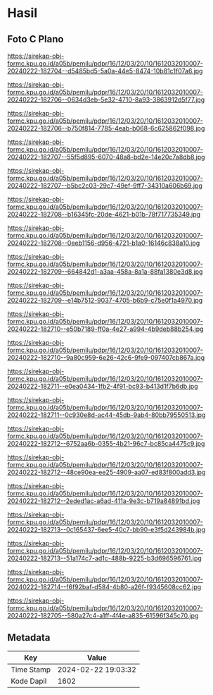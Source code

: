 # Hasil

## Foto C Plano

https://sirekap-obj-formc.kpu.go.id/a05b/pemilu/pdpr/16/12/03/20/10/1612032010007-20240222-182704--d5485bd5-5a0a-44e5-8474-10b81c1f07a6.jpg

https://sirekap-obj-formc.kpu.go.id/a05b/pemilu/pdpr/16/12/03/20/10/1612032010007-20240222-182706--0634d3eb-5e32-4710-8a93-3863912d5f77.jpg

https://sirekap-obj-formc.kpu.go.id/a05b/pemilu/pdpr/16/12/03/20/10/1612032010007-20240222-182706--b750f814-7785-4eab-b068-6c625862f098.jpg

https://sirekap-obj-formc.kpu.go.id/a05b/pemilu/pdpr/16/12/03/20/10/1612032010007-20240222-182707--55f5d895-6070-48a8-bd2e-14e20c7a8db8.jpg

https://sirekap-obj-formc.kpu.go.id/a05b/pemilu/pdpr/16/12/03/20/10/1612032010007-20240222-182707--b5bc2c03-29c7-49ef-9ff7-34310a606b69.jpg

https://sirekap-obj-formc.kpu.go.id/a05b/pemilu/pdpr/16/12/03/20/10/1612032010007-20240222-182708--b16345fc-20de-4621-b01b-78f717735349.jpg

https://sirekap-obj-formc.kpu.go.id/a05b/pemilu/pdpr/16/12/03/20/10/1612032010007-20240222-182708--0eeb1156-d956-4721-b1a0-16146c838a10.jpg

https://sirekap-obj-formc.kpu.go.id/a05b/pemilu/pdpr/16/12/03/20/10/1612032010007-20240222-182709--664842d1-a3aa-458a-8a1a-88fa1380e3d8.jpg

https://sirekap-obj-formc.kpu.go.id/a05b/pemilu/pdpr/16/12/03/20/10/1612032010007-20240222-182709--e14b7512-9037-4705-b6b9-c75e0f1a4970.jpg

https://sirekap-obj-formc.kpu.go.id/a05b/pemilu/pdpr/16/12/03/20/10/1612032010007-20240222-182710--e50b7189-ff0a-4e27-a994-4b9deb88b254.jpg

https://sirekap-obj-formc.kpu.go.id/a05b/pemilu/pdpr/16/12/03/20/10/1612032010007-20240222-182710--9a80c959-6e26-42c6-9fe9-097407cb867a.jpg

https://sirekap-obj-formc.kpu.go.id/a05b/pemilu/pdpr/16/12/03/20/10/1612032010007-20240222-182711--e0ea0434-1fb2-4f91-bc93-b413d1f7b6db.jpg

https://sirekap-obj-formc.kpu.go.id/a05b/pemilu/pdpr/16/12/03/20/10/1612032010007-20240222-182711--0c930e8d-ac44-45db-9ab4-80bb79550513.jpg

https://sirekap-obj-formc.kpu.go.id/a05b/pemilu/pdpr/16/12/03/20/10/1612032010007-20240222-182712--6752aa6b-0355-4b21-96c7-bc85ca4475c9.jpg

https://sirekap-obj-formc.kpu.go.id/a05b/pemilu/pdpr/16/12/03/20/10/1612032010007-20240222-182712--48ce90ea-ee25-4909-aa07-ed83f800add3.jpg

https://sirekap-obj-formc.kpu.go.id/a05b/pemilu/pdpr/16/12/03/20/10/1612032010007-20240222-182712--2eded1ac-a6ad-411a-9e3c-b719a84891bd.jpg

https://sirekap-obj-formc.kpu.go.id/a05b/pemilu/pdpr/16/12/03/20/10/1612032010007-20240222-182713--0c165437-6ee5-40c7-bb90-e3f5d243984b.jpg

https://sirekap-obj-formc.kpu.go.id/a05b/pemilu/pdpr/16/12/03/20/10/1612032010007-20240222-182713--51a174c7-ad1c-488b-9225-b3d696596761.jpg

https://sirekap-obj-formc.kpu.go.id/a05b/pemilu/pdpr/16/12/03/20/10/1612032010007-20240222-182714--f6f92baf-d584-4b80-a26f-f9345608cc62.jpg

https://sirekap-obj-formc.kpu.go.id/a05b/pemilu/pdpr/16/12/03/20/10/1612032010007-20240222-182705--580a27c4-a1ff-4f4e-a835-61596f345c70.jpg


## Metadata

| Key        | Value               |
| ---------- | ------------------- |
| Time Stamp | 2024-02-22 19:03:32 |
| Kode Dapil | 1602                |



